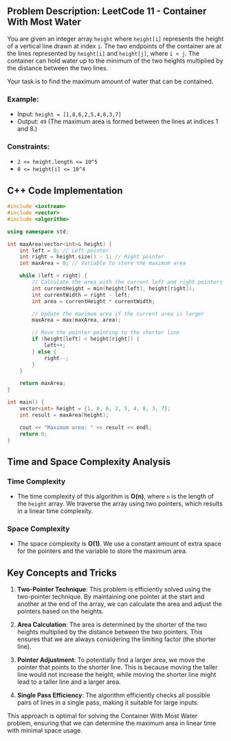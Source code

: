 ## Problem Description: LeetCode 11 - Container With Most Water

You are given an integer array `height` where `height[i]` represents the height of a vertical line drawn at index `i`. The two endpoints of the container are at the lines represented by `height[i]` and `height[j]`, where `i < j`. The container can hold water up to the minimum of the two heights multiplied by the distance between the two lines.

Your task is to find the maximum amount of water that can be contained.

### Example:
- Input: `height = [1,8,6,2,5,4,8,3,7]`
- Output: `49` (The maximum area is formed between the lines at indices 1 and 8.)

### Constraints:
- `2 <= height.length <= 10^5`
- `0 <= height[i] <= 10^4`

## C++ Code Implementation

```cpp
#include <iostream>
#include <vector>
#include <algorithm>

using namespace std;

int maxArea(vector<int>& height) {
    int left = 0; // Left pointer
    int right = height.size() - 1; // Right pointer
    int maxArea = 0; // Variable to store the maximum area

    while (left < right) {
        // Calculate the area with the current left and right pointers
        int currentHeight = min(height[left], height[right]);
        int currentWidth = right - left;
        int area = currentHeight * currentWidth;

        // Update the maximum area if the current area is larger
        maxArea = max(maxArea, area);

        // Move the pointer pointing to the shorter line
        if (height[left] < height[right]) {
            left++;
        } else {
            right--;
        }
    }

    return maxArea;
}

int main() {
    vector<int> height = {1, 8, 6, 2, 5, 4, 8, 3, 7};
    int result = maxArea(height);

    cout << "Maximum area: " << result << endl;
    return 0;
}
```

## Time and Space Complexity Analysis

### Time Complexity
- The time complexity of this algorithm is **O(n)**, where `n` is the length of the `height` array. We traverse the array using two pointers, which results in a linear time complexity.

### Space Complexity
- The space complexity is **O(1)**. We use a constant amount of extra space for the pointers and the variable to store the maximum area.

## Key Concepts and Tricks

1. **Two-Pointer Technique**: This problem is efficiently solved using the two-pointer technique. By maintaining one pointer at the start and another at the end of the array, we can calculate the area and adjust the pointers based on the heights.

2. **Area Calculation**: The area is determined by the shorter of the two heights multiplied by the distance between the two pointers. This ensures that we are always considering the limiting factor (the shorter line).

3. **Pointer Adjustment**: To potentially find a larger area, we move the pointer that points to the shorter line. This is because moving the taller line would not increase the height, while moving the shorter line might lead to a taller line and a larger area.

4. **Single Pass Efficiency**: The algorithm efficiently checks all possible pairs of lines in a single pass, making it suitable for large inputs.

This approach is optimal for solving the Container With Most Water problem, ensuring that we can determine the maximum area in linear time with minimal space usage.
